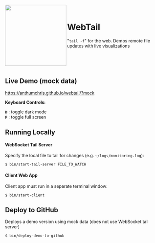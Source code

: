 <img clear="both" align="left" width="200px" src="https://resources.whatwg.org/logo-console.png" /><br>

# WebTail

"`tail -f`" for the web.  Demos remote file updates with live visualizations

<br><br><br>

## Live Demo (mock data)

https://anthumchris.github.io/webtail/?mock

**Keyboard Controls:**

**`D`** : toggle dark mode<br>
**`F`** : toggle full screen

## Running Locally

#### WebSocket Tail Server

Specify the local file to tail for changes (e.g. `~/logs/monitoring.log`):

```
$ bin/start-tail-server FILE_TO_WATCH
```

#### Client Web App

Client app must run in a separate terminal window:

```
$ bin/start-client
```



## Deploy to GitHub

Deploys a demo version using mock data (does not use WebSocket tail server)

```
$ bin/deploy-demo-to-github
```
